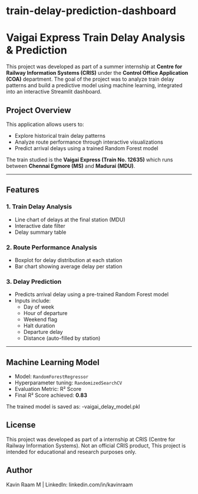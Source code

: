 # train-delay-prediction-dashboard
# Vaigai Express Train Delay Analysis & Prediction

This project was developed as part of a summer internship at **Centre for Railway Information Systems (CRIS)** under the **Control Office Application (COA)** department. The goal of the project was to analyze train delay patterns and build a predictive model using machine learning, integrated into an interactive Streamlit dashboard.

## Project Overview

This application allows users to:
- Explore historical train delay patterns
- Analyze route performance through interactive visualizations
- Predict arrival delays using a trained Random Forest model

The train studied is the **Vaigai Express (Train No. 12635)** which runs between **Chennai Egmore (MS)** and **Madurai (MDU)**.

---

## Features

### 1. **Train Delay Analysis**
- Line chart of delays at the final station (MDU)
- Interactive date filter
- Delay summary table

### 2. **Route Performance Analysis**
- Boxplot for delay distribution at each station
- Bar chart showing average delay per station

### 3. **Delay Prediction**
- Predicts arrival delay using a pre-trained Random Forest model
- Inputs include:
  - Day of week
  - Hour of departure
  - Weekend flag
  - Halt duration
  - Departure delay
  - Distance (auto-filled by station)

---

## Machine Learning Model

- Model: `RandomForestRegressor`
- Hyperparameter tuning: `RandomizedSearchCV`
- Evaluation Metric: R² Score
- Final R² Score achieved: **0.83**

The trained model is saved as:
-vaigai_delay_model.pkl

## License

This project was developed as part of a internship at CRIS (Centre for Railway Information Systems). Not an official CRIS product, This project is intended for educational and research purposes only.

## Author

Kavin Raam M | LinkedIn: linkedin.com/in/kavinraam
